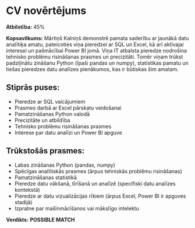 # CV novērtējums

**Atbilstība:** 45%

**Kopsavilkums:** Mārtiņš Kalniņš demonstrē pamata saderību ar jaunākā datu analītiķa amatu, pateicoties viņa pieredzei ar SQL un Excel, kā arī aktīvajai interesei un pašmācībai Power BI jomā. Viņa IT atbalsta pieredze nodrošina tehnisko problēmu risināšanas prasmes un precizitāti. Tomēr viņam trūkst padziļinātu zināšanu Python (īpaši pandas un numpy), statistikas pamatu un tiešas pieredzes datu analīzes pienākumos, kas ir būtiskas šim amatam.

## Stiprās puses:
- Pieredze ar SQL vaicājumiem
- Prasmes darbā ar Excel pārskatu veidošanai
- Pamatzināšanas Python valodā
- Precizitāte un atbildība
- Tehnisko problēmu risināšanas prasmes
- Interese par datu analīzi un Power BI apguve

## Trūkstošās prasmes:
- Labas zināšanas Python (pandas, numpy)
- Spēcīgas analītiskās prasmes (ārpus tehniskās problēmu risināšanas)
- Pamatzināšanas statistikā
- Pieredze datu vākšanā, tīrīšanā un analīzē (specifiski datu analīzes kontekstā)
- Pieredze ar datu vizualizācijas rīkiem (ārpus Excel, Power BI ir apguves stadijā)
- Izpratne par mašīnmācīšanos vai mākslīgo intelektu

**Verdikts:** **POSSIBLE MATCH**

